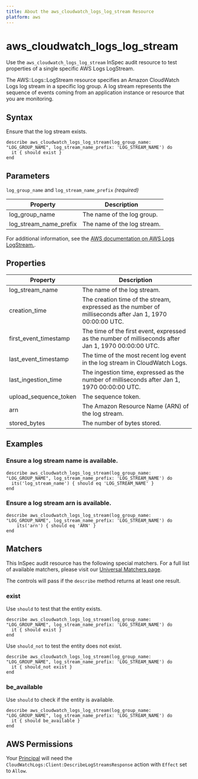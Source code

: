```yaml
---
title: About the aws_cloudwatch_logs_log_stream Resource
platform: aws
---
```


# aws_cloudwatch_logs_log_stream

Use the `aws_cloudwatch_logs_log_stream` InSpec audit resource to test properties of a single specific AWS Logs LogStream.

The AWS::Logs::LogStream resource specifies an Amazon CloudWatch Logs log stream in a specific log group. A log stream represents the sequence of events coming from an application instance or resource that you are monitoring.

## Syntax

Ensure that the log stream exists.

    describe aws_cloudwatch_logs_log_stream(log_group_name: "LOG_GROUP_NAME", log_stream_name_prefix: 'LOG_STREAM_NAME') do
      it { should exist }
    end

## Parameters

`log_group_name` and `log_stream_name_prefix` _(required)_

| Property | Description |
| --- | --- |
| log_group_name | The name of the log group. |
| log_stream_name_prefix | The name of the log stream. |

For additional information, see the [AWS documentation on AWS Logs LogStream.](https://docs.aws.amazon.com/AWSCloudFormation/latest/UserGuide/aws-resource-logs-logstream.html).

## Properties

| Property | Description |
| --- | --- |
| log_stream_name | The name of the log stream. |
| creation_time | The creation time of the stream, expressed as the number of milliseconds after Jan 1, 1970 00:00:00 UTC. |
| first_event_timestamp | The time of the first event, expressed as the number of milliseconds after Jan 1, 1970 00:00:00 UTC. |
| last_event_timestamp | The time of the most recent log event in the log stream in CloudWatch Logs.  |
| last_ingestion_time | The ingestion time, expressed as the number of milliseconds after Jan 1, 1970 00:00:00 UTC. |
| upload_sequence_token | The sequence token. |
| arn | The Amazon Resource Name (ARN) of the log stream. |
| stored_bytes | The number of bytes stored. |

## Examples

### Ensure a log stream name is available.
    describe aws_cloudwatch_logs_log_stream(log_group_name: "LOG_GROUP_NAME", log_stream_name_prefix: 'LOG_STREAM_NAME') do
      its('log_stream_name') { should eq 'LOG_STREAM_NAME' }
    end

### Ensure a log stream arn is available.
    describe aws_cloudwatch_logs_log_stream(log_group_name: "LOG_GROUP_NAME", log_stream_name_prefix: 'LOG_STREAM_NAME') do
        its('arn') { should eq 'ARN' }
    end

## Matchers

This InSpec audit resource has the following special matchers. For a full list of available matchers, please visit our [Universal Matchers page](https://www.inspec.io/docs/reference/matchers/).

The controls will pass if the `describe` method returns at least one result.

### exist

Use `should` to test that the entity exists.

    describe aws_cloudwatch_logs_log_stream(log_group_name: "LOG_GROUP_NAME", log_stream_name_prefix: 'LOG_STREAM_NAME') do
      it { should exist }
    end

Use `should_not` to test the entity does not exist.

    describe aws_cloudwatch_logs_log_stream(log_group_name: "LOG_GROUP_NAME", log_stream_name_prefix: 'LOG_STREAM_NAME') do
      it { should_not exist }
    end

### be_available

Use `should` to check if the entity is available.

    describe aws_cloudwatch_logs_log_stream(log_group_name: "LOG_GROUP_NAME", log_stream_name_prefix: 'LOG_STREAM_NAME') do
      it { should be_available }
    end

## AWS Permissions

Your [Principal](https://docs.aws.amazon.com/IAM/latest/UserGuide/intro-structure.html#intro-structure-principal) will need the `CloudWatchLogs:Client:DescribeLogStreamsResponse` action with `Effect` set to `Allow`.